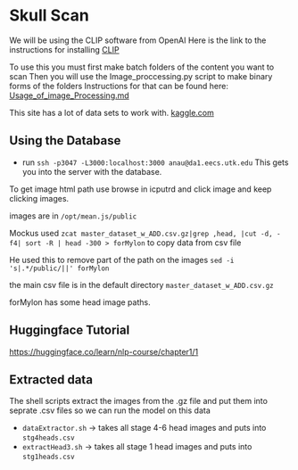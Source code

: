 # Skull Scan
We will be using the CLIP software from OpenAI
Here is the link to the instructions for installing 
[CLIP](https://github.com/openai/CLIP/tree/main)



To use this you must first make batch folders of the content you want to scan
Then you will use the Image_proccessing.py script to make binary forms of the folders
Instructions for that can be found here: [Usage_of_image_Processing.md](/Usage_of_image_processing.md)

This site has a lot of data sets to work with.
[kaggle.com](https://www.kaggle.com/datasets/aladdinpersson/flickr8kimagescaptions)

## Using the Database

* run `ssh -p3047 -L3000:localhost:3000 anau@da1.eecs.utk.edu`
  This gets you into the server with the database.

  
To get image html path use browse in icputrd and click image and keep clicking images.

images are in `/opt/mean.js/public`

Mockus used `zcat master_dataset_w_ADD.csv.gz|grep ,head, |cut -d, -f4| sort -R | head -300 > forMylon`
to copy data from csv file

He used this to remove part of the path on the images
`sed -i 's|.*/public/||' forMylon`

the main csv file is in the default directory
`master_dataset_w_ADD.csv.gz`

forMylon has some head image paths.

## Huggingface Tutorial
https://huggingface.co/learn/nlp-course/chapter1/1

## Extracted data 
The shell scripts extract the images from the .gz file and put them into seprate .csv files so we can run the model on this data
- `dataExtractor.sh` -> takes all stage 4-6 head images and puts into `stg4heads.csv`
- `extractHead3.sh` -> takes all stage 1 head images and puts into `stg1heads.csv`


